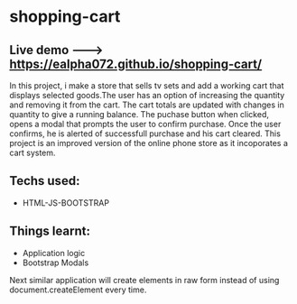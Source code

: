 # shopping-cart
## Live demo --->  https://ealpha072.github.io/shopping-cart/

In this project, i make a store that sells tv sets and add a working cart that displays selected goods.The user has an option of increasing the quantity and removing it from the cart. The cart totals are updated with changes in quantity to give a running balance. The puchase button when clicked, opens a modal that prompts the user to confirm purchase. Once the user confirms, he is alerted of successfull purchase and his cart cleared. This project is an improved version of the online phone store as it incoporates a cart system.

## Techs used:
  * HTML-JS-BOOTSTRAP
  
## Things learnt:
  * Application logic
  * Bootstrap Modals
  
Next similar application will create elements in raw form instead of using document.createElement every time.
